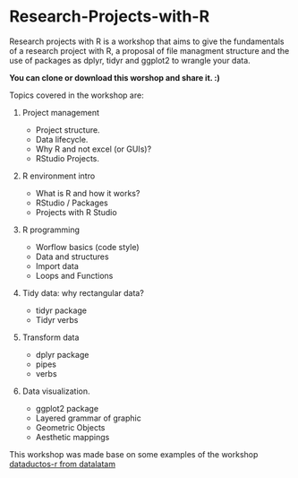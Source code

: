 # Research-Projects-with-R
Research projects with R is a workshop that aims to give the fundamentals of a research project with R, a proposal of file managment structure and the use of packages as dplyr, tidyr and ggplot2 to wrangle your data.

**You can clone or download this worshop and share it. :)**

Topics covered in the workshop are:

1. Project management
   *  Project structure.
   *  Data lifecycle.
   * Why R and not excel (or GUIs)?
   * RStudio Projects.
   
2. R environment intro
   * What is R and how it works?
   * RStudio / Packages
   * Projects with R Studio
   
3. R programming
   * Worflow basics (code style)
   * Data and structures
   * Import data
   * Loops and Functions
   
4. Tidy data: why rectangular data?
   * tidyr package
   * Tidyr verbs
   
5. Transform data
   * dplyr package
   * pipes
   * verbs 
   
6. Data visualization.
   * ggplot2 package
   * Layered grammar of graphic
   * Geometric Objects
   * Aesthetic mappings

This workshop was made base on some examples of the workshop [dataductos-r from datalatam](https://github.com/datalatam/dataductos-r)


